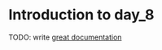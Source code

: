 # Introduction to day_8

TODO: write [great documentation](http://jacobian.org/writing/what-to-write/)
